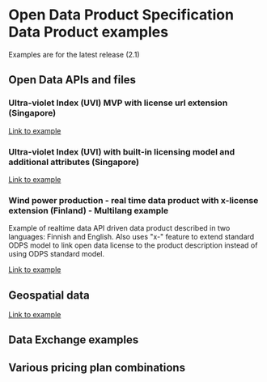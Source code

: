 # Open Data Product Specification Data Product examples

Examples are for the latest release (2.1)

## Open Data APIs and files

### Ultra-violet Index (UVI) MVP with license url extension (Singapore)


[Link to example](https://github.com/Open-Data-Product-Initiative/odps-examples/blob/main/uv-index-api-singapore-mvp.md) 


### Ultra-violet Index (UVI) with built-in licensing model and additional attributes (Singapore)


[Link to example](https://github.com/Open-Data-Product-Initiative/odps-examples/blob/main/uv-index-api-singapore.md) 

### Wind power production - real time data product with x-license extension (Finland) - Multilang example 

Example of realtime data API driven data product described in two languages: Finnish and English. 
Also uses "x-" feature to extend standard ODPS model to link open data license to the product description instead of using ODPS standard model.  

[Link to example](https://github.com/Open-Data-Product-Initiative/odps-examples/blob/main/wind-power-realtime-finland-mvp.md) 

## Geospatial data

[Link to example](https://github.com/Open-Data-Product-Initiative/odps-examples/blob/main/wind-power-realtime-finland-mvp.md) 

## Data Exchange examples


## Various pricing plan combinations
